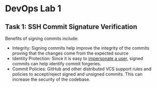 # DevOps Lab 1

## Task 1: SSH Commit Signature Verification

Benefits of signing commits include:

- Integrity: Signing commits help improve the integrity of the commits proving that the changes come from the expected source
- Identity Protection: Since it is easy to [impersonate a user](https://mikegerwitz.com/papers/git-horror-story.html), signed commits can help identify commit forgeries.
- Commit Policies: GitHub and other distributed VCS support rules and policies to accept/reject signed and unsigned commits. This can increase the security of the codebase.
